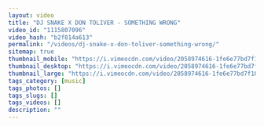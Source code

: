 ```yaml
---
layout: video
title: "DJ SNAKE X DON TOLIVER - SOMETHING WRONG"
video_id: "1115807096"
video_hash: "b2f814a613"
permalink: "/videos/dj-snake-x-don-toliver-something-wrong/"
sitemap: true
thumbnail_mobile: "https://i.vimeocdn.com/video/2058974616-1fe6e77bd7f1044f7d7dcad53aad1647eb9ae42c85fc0190e9da896cc359700b-d_640x360?&r=pad&region=us"
thumbnail_desktop: "https://i.vimeocdn.com/video/2058974616-1fe6e77bd7f1044f7d7dcad53aad1647eb9ae42c85fc0190e9da896cc359700b-d_960x540?&r=pad&region=us"
thumbnail_large: "https://i.vimeocdn.com/video/2058974616-1fe6e77bd7f1044f7d7dcad53aad1647eb9ae42c85fc0190e9da896cc359700b-d_1280x720?&r=pad&region=us"
tags_category: [music]
tags_photos: []
tags_slugs: []
tags_videos: []
description: ""
---
```


